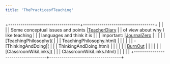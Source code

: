 ```yaml
---
title: 'ThePracticeofTeaching'
---
```




+-----------------------------------+-----------------------------------+
|                                   |                                   |
| Some conceptual issues and points |[TeacherDiary](TeacherDiary.html)  |
| of view about why I like teaching |                                   |
| languages and think it is         |                                   |
| important:                        |[JournalZero](JournalZero.html)    |
|                                   |                                   |
| [TeachingPhilosophy](             |                                   |
| TeachingPhilosophy.html)          |                                   |
|                                   |                                   |
| -   [ThinkingAndDoing](           |                                   |
| ThinkingAndDoing.html)            |                                   |
|                                   |                                   |
| [BurnOut](BurnOut.html)           |                                   |
|                                   |                                   |
| [ClassroomWikiLinks](             |                                   |
| ClassroomWikiLinks.html)          |                                   |
|                                   |                                   |
+-----------------------------------+-----------------------------------+
